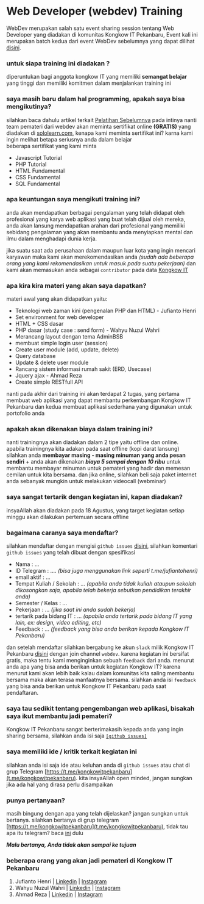 # Web Developer (webdev) Training 
WebDev merupakan salah satu event sharing session tentang Web Developer yang diadakan di komunitas Kongkow IT Pekanbaru, Event kali ini merupakan batch kedua dari event WebDev sebelumnya yang dapat dilihat [disini](https://medium.com/kongkowitpekanbaru/kongkow-it-pekanbaru-menggelar-pelatihan-web-developer-b32841842e8e).

### untuk siapa training ini diadakan ? 
diperuntukan bagi anggota kongkow IT yang memiliki **semangat belajar** yang tinggi dan memiliki komitmen dalam menjalankan training ini

### saya masih baru dalam hal programming, apakah saya bisa mengikutinya? 
silahkan baca dahulu artikel terkait [Pelatihan Sebelumnya](https://medium.com/kongkowitpekanbaru/kongkow-it-pekanbaru-menggelar-pelatihan-web-developer-b32841842e8e) 
pada intinya nanti team pemateri dari webdev akan meminta sertifikat online **(GRATIS)** yang diadakan di [sololearn.com](https://www.sololearn.com/), kenapa kami meminta sertifikat ini? karna kami ingin melihat betapa seriusnya anda dalam belajar    
beberapa sertifikat yang kami minta 
* Javascript Tutorial
* PHP Tutorial 
* HTML Fundamental 
* CSS Fundamental
* SQL Fundamental

### apa keuntungan saya mengikuti training ini?
anda akan mendapatkan berbagai pengalaman yang telah didapat oleh profesional yang karya web aplikasi yang buat telah dijual oleh mereka, anda akan lansung mendapatkan arahan dari profesional yang memiliki sebidang pengalaman yang akan membantu anda menyiapkan mental dan ilmu dalam menghadapi dunia kerja.

jika suatu saat ada perusahaan dalam maupun luar kota yang ingin mencari karyawan maka kami akan merekomendasikan anda _(sudah ada beberapa orang yang kami rekomendasikan untuk masuk pada suatu pekerjaan)_ dan kami akan memasukan anda sebagai `contributor` pada data [Kongkow IT](https://github.com/KongkowITPekanbaru/kwit-talks/blob/master/contributor-list.md) 


### apa kira kira materi yang akan saya dapatkan? 
materi awal yang akan didapatkan yaitu: 

* Teknologi web zaman kini (pengenalan PHP dan HTML) - Jufianto Henri
* Set environment for web developer
* HTML + CSS dasar
* PHP dasar (study case : send form) - Wahyu Nuzul Wahri
* Merancang layout dengan tema AdminBSB
* membuat simple login user (session)
* Create user module (add, update, delete)
* Query database
* Update & delete user module
* Rancang sistem informasi rumah sakit (ERD, Usecase)
* Jquery ajax - Ahmad Reza
* Create simple RESTfull API

nanti pada akhir dari training ini akan terdapat 2 tugas, yang pertama membuat web aplikasi yang dapat membantu perkembangan Kongkow IT Pekanbaru dan kedua membuat aplikasi sederhana yang digunakan untuk portofolio anda

### apakah akan dikenakan biaya dalam training ini? 
nanti trainingnya akan diadakan dalam 2 tipe yaitu offline dan online.   
apabila trainingnya kita adakan pada saat offline (kopi darat lansung) silahkan anda **membayar masing - masing minuman yang anda pesan sendiri** + anda akan dikenakan **_biaya 5 sampai dengan 10 ribu_** untuk membantu membayar minuman untuk pemateri yang hadir dan memesan cemilan untuk kita bersama. 
dan jika online, silahkan beli saja paket internet anda sebanyak mungkin untuk melakukan videocall (webminar)

### saya sangat tertarik dengan kegiatan ini, kapan diadakan?
insyaAllah akan diadakan pada 18 Agustus, yang target kegiatan setiap minggu akan dilakukan pertemuan secara offline

### bagaimana caranya saya mendaftar? 
silahkan mendaftar dengan mengisi `github issues` [disini](https://github.com/KongkowITPekanbaru/webdev/issues/1), silahkan komentari `github issues` yang telah dibuat dengan spesifikasi 
* Nama : ...
* ID Telegram : .... _(bisa juga menggunakan link seperti t.me/jufiantohenri)_
* email aktif : ... 
* Tempat Kuliah / Sekolah : ... _(apabila anda tidak kuliah ataupun sekolah dikosongkan saja, apabila telah bekerja sebutkan pendidikan terakhir anda)_
* Semester / Kelas : ... 
* Pekerjaan : ... _(jika saat ini anda sudah bekerja)_
* tertarik pada bidang IT : ... _(apabila anda tertarik pada bidang IT yang lain, ex: design, video editing, etc)_
* Feedback : ... _(feedback yang bisa anda berikan kepada Kongkow IT Pekanbaru)_

dan setelah mendaftar silahkan bergabung ke akun `slack` milik Kongkow IT Pekanbaru [disini](https://join.slack.com/t/kongkowitpekanbaru/shared_invite/enQtNjU0Njc5NzQ4MjEwLWIwMDNiMDE1ZTYyYWY2YjJjNWJlYjNkMWU1ZGJhYWRjYWVkMGE1Njk3NGM5ZGQwOGM1MzliNTVmMzE1Y2E2Yzk) dengan join channel `webdev`. 
karena kegiatan ini bersifat gratis, maka tentu kami menginginkan sebuah `feedback` dari anda. menurut anda apa yang bisa anda berikan untuk kegiatan Kongkow IT? karena menurut kami akan lebih baik kalau dalam komunitas kita saling membantu bersama maka akan terasa manfaatnya bersama. silahkan anda isi `feedback` yang bisa anda berikan untuk Kongkow IT Pekanbaru pada saat pendaftaran. 

### saya tau sedikit tentang pengembangan web aplikasi, bisakah saya ikut membantu jadi pemateri? 
Kongkow IT Pekanbaru sangat berterimakasih kepada anda yang ingin sharing bersama, silahkan anda isi saja [`[github issues]`](https://github.com/KongkowITPekanbaru/webdev/issues/new) 

### saya memiliki ide / kritik terkait kegiatan ini
silahkan anda isi saja ide atau keluhan anda di `github issues` atau chat di grup Telegram [https://t.me/kongkowitpekanbaru](t.me/kongkowitpekanbaru). kita insyaAllah open minded, jangan sungkan jika ada hal yang dirasa perlu disampaikan

### punya pertanyaan?
masih bingung dengan apa yang telah dijelaskan? jangan sungkan untuk bertanya. silahkan bertanya di grup telegram [https://t.me/kongkowitpekanbaru](t.me/kongkowitpekanbaru), tidak tau apa itu telegram? baca [ini](https://www.google.co.id/search?q=apa+itu+telegram&oq=apa+itu+telegram+&aqs=chrome..69i57j0l5.2235j0j7&client=ubuntu&sourceid=chrome&ie=UTF-8) dulu

**_Malu bertanya, Anda tidak akan sampai ke tujuan_**

### beberapa orang yang akan jadi pemateri di Kongkow IT Pekanbaru
1. Jufianto Henri | [Linkedin](https://linkedin.com/in/jufianto/) | [Instagram](https://www.instagram.com/jufiantohenri/)
2. Wahyu Nuzul Wahri | [Linkedin]() | [Instagram]() 
3. Ahmad Reza | [Linkedin]() | [Instagram]()
